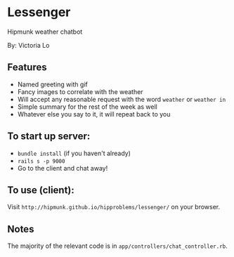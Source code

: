 # Lessenger
Hipmunk weather chatbot

By: Victoria Lo

## Features
* Named greeting with gif
* Fancy images to correlate with the weather
* Will accept any reasonable request with the word `weather` or `weather in`
* Simple summary for the rest of the week as well
* Whatever else you say to it, it will repeat back to you

## To start up server:
* `bundle install` (if you haven't already)
* `rails s -p 9000`
* Go to the client and chat away!

## To use (client):
Visit `http://hipmunk.github.io/hipproblems/lessenger/` on your browser.

## Notes
The majority of the relevant code is in `app/controllers/chat_controller.rb`.